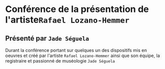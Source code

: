 

# Conférence de la présentation de l'artiste`Rafael Lozano-Hemmer` 
## Présenté par `Jade Séguela`


Durant la conférence portant sur quelques un des dispositifs mis en oeuvres et créé par l'artiste `Rafael Lozano-Hemmer` ainsi que son équipe, la registraire et passionné de muséologie `Jade Séguela` 

